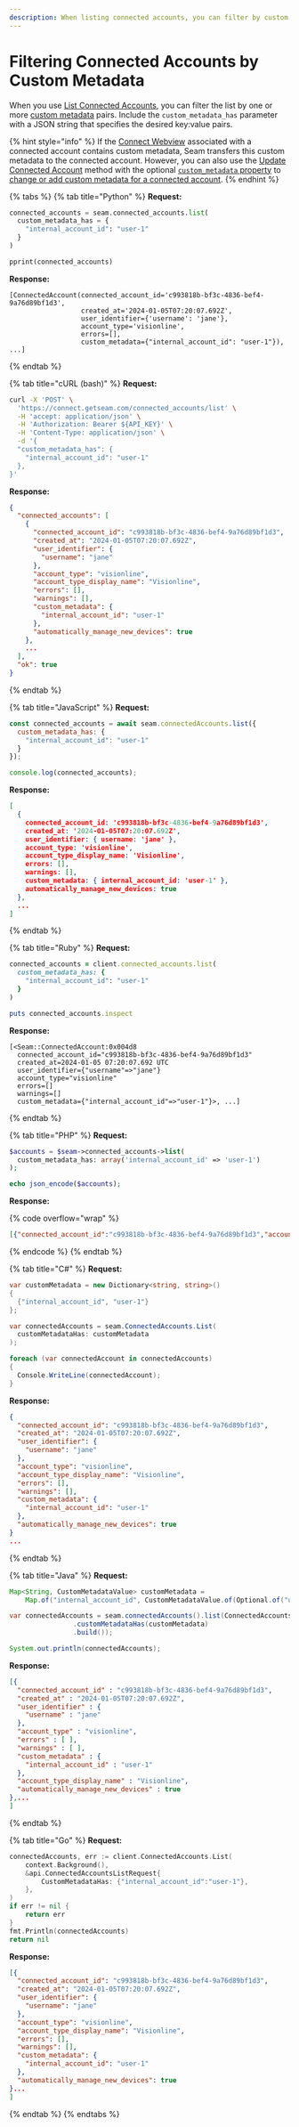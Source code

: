```yaml
---
description: When listing connected accounts, you can filter by custom metadata.
---
```


# Filtering Connected Accounts by Custom Metadata

When you use [List Connected Accounts](../../api-clients/connected_accounts/list.md), you can filter the list by one or more [custom metadata](./) pairs. Include the `custom_metadata_has` parameter with a JSON string that specifies the desired key:value pairs.

{% hint style="info" %}
If the [Connect Webview](../connect-webviews/) associated with a connected account contains custom metadata, Seam transfers this custom metadata to the connected account. However, you can also use the [Update Connected Account](../../api-clients/connected_accounts/update.md) method with the optional [`custom_metadata` property](../../api-clients/connected_accounts/#connected\_account-properties) to [change or add custom metadata for a connected account](adding-custom-metadata-to-a-connected-account.md).
{% endhint %}

{% tabs %}
{% tab title="Python" %}
**Request:**

```python
connected_accounts = seam.connected_accounts.list(
  custom_metadata_has = {
    "internal_account_id": "user-1"
  }
)

pprint(connected_accounts)
```

**Response:**

```
[ConnectedAccount(connected_account_id='c993818b-bf3c-4836-bef4-9a76d89bf1d3',
                  created_at='2024-01-05T07:20:07.692Z',
                  user_identifier={'username': 'jane'},
                  account_type='visionline',
                  errors=[],
                  custom_metadata={"internal_account_id": "user-1"}),
...]
```
{% endtab %}

{% tab title="cURL (bash)" %}
**Request:**

```bash
curl -X 'POST' \
  'https://connect.getseam.com/connected_accounts/list' \
  -H 'accept: application/json' \
  -H 'Authorization: Bearer ${API_KEY}' \
  -H 'Content-Type: application/json' \
  -d '{
  "custom_metadata_has": {
    "internal_account_id": "user-1"
  },
}'
```

**Response:**

```json
{
  "connected_accounts": [
    {
      "connected_account_id": "c993818b-bf3c-4836-bef4-9a76d89bf1d3",
      "created_at": "2024-01-05T07:20:07.692Z",
      "user_identifier": {
        "username": "jane"
      },
      "account_type": "visionline",
      "account_type_display_name": "Visionline",
      "errors": [],
      "warnings": [],
      "custom_metadata": {
        "internal_account_id": "user-1"
      },
      "automatically_manage_new_devices": true
    },
    ...
  ],
  "ok": true
}
```
{% endtab %}

{% tab title="JavaScript" %}
**Request:**

```javascript
const connected_accounts = await seam.connectedAccounts.list({
  custom_metadata_has: {
    "internal_account_id": "user-1"
  }
});

console.log(connected_accounts);
```

**Response:**

```json
[
  {
    connected_account_id: 'c993818b-bf3c-4836-bef4-9a76d89bf1d3',
    created_at: '2024-01-05T07:20:07.692Z',
    user_identifier: { username: 'jane' },
    account_type: 'visionline',
    account_type_display_name: 'Visionline',
    errors: [],
    warnings: [],
    custom_metadata: { internal_account_id: 'user-1' },
    automatically_manage_new_devices: true
  },
  ...
]
```
{% endtab %}

{% tab title="Ruby" %}
**Request:**

```ruby
connected_accounts = client.connected_accounts.list(
  custom_metadata_has: {
    "internal_account_id": "user-1"
  }
)

puts connected_accounts.inspect
```

**Response:**

```
[<Seam::ConnectedAccount:0x004d8
  connected_account_id="c993818b-bf3c-4836-bef4-9a76d89bf1d3"
  created_at=2024-01-05 07:20:07.692 UTC
  user_identifier={"username"=>"jane"}
  account_type="visionline"
  errors=[]
  warnings=[]
  custom_metadata={"internal_account_id"=>"user-1"}>, ...]
```
{% endtab %}

{% tab title="PHP" %}
**Request:**

```php
$accounts = $seam->connected_accounts->list(
  custom_metadata_has: array('internal_account_id' => 'user-1')
);

echo json_encode($accounts);
```

**Response:**

{% code overflow="wrap" %}
```json
[{"connected_account_id":"c993818b-bf3c-4836-bef4-9a76d89bf1d3","account_type":"visionline","user_identifier":{"username":"jane", "email":null,"phone":null},"errors":[],"warnings":[],"created_at":"2024-01-05T07:20:07.692Z","custom_metadata":{"internal_account_id":"user-1"},"automatically_manage_new_devices":true},...]
```
{% endcode %}
{% endtab %}

{% tab title="C#" %}
**Request:**

```csharp
var customMetadata = new Dictionary<string, string>()
{
  {"internal_account_id", "user-1"}
};

var connectedAccounts = seam.ConnectedAccounts.List(
  customMetadataHas: customMetadata
);

foreach (var connectedAccount in connectedAccounts)
{
  Console.WriteLine(connectedAccount);
}
```

**Response:**

```json
{
  "connected_account_id": "c993818b-bf3c-4836-bef4-9a76d89bf1d3",
  "created_at": "2024-01-05T07:20:07.692Z",
  "user_identifier": {
    "username": "jane"
  },
  "account_type": "visionline",
  "account_type_display_name": "Visionline",
  "errors": [],
  "warnings": [],
  "custom_metadata": {
    "internal_account_id": "user-1"
  },
  "automatically_manage_new_devices": true
}
...
```
{% endtab %}

{% tab title="Java" %}
**Request:**

```java
Map<String, CustomMetadataValue> customMetadata =
    Map.of("internal_account_id", CustomMetadataValue.of(Optional.of("user-1")));

var connectedAccounts = seam.connectedAccounts().list(ConnectedAccountsListRequest.builder()
                .customMetadataHas(customMetadata)
                .build());

System.out.println(connectedAccounts);
```

**Response:**

```json
[{
  "connected_account_id" : "c993818b-bf3c-4836-bef4-9a76d89bf1d3",
  "created_at" : "2024-01-05T07:20:07.692Z",
  "user_identifier" : {
    "username" : "jane"
  },
  "account_type" : "visionline",
  "errors" : [ ],
  "warnings" : [ ],
  "custom_metadata" : {
    "internal_account_id" : "user-1"
  },
  "account_type_display_name" : "Visionline",
  "automatically_manage_new_devices" : true
},...
]
```
{% endtab %}

{% tab title="Go" %}
**Request:**

```go
connectedAccounts, err := client.ConnectedAccounts.List(
	context.Background(),
	&api.ConnectedAccountsListRequest{
		CustomMetadataHas: {"internal_account_id":"user-1"},
	},
)
if err != nil {
	return err
}
fmt.Println(connectedAccounts)
return nil
```

**Response:**

```json
[{
  "connected_account_id": "c993818b-bf3c-4836-bef4-9a76d89bf1d3",
  "created_at": "2024-01-05T07:20:07.692Z",
  "user_identifier": {
    "username": "jane"
  },
  "account_type": "visionline",
  "account_type_display_name": "Visionline",
  "errors": [],
  "warnings": [],
  "custom_metadata": {
    "internal_account_id": "user-1"
  },
  "automatically_manage_new_devices": true
}...
]
```
{% endtab %}
{% endtabs %}
